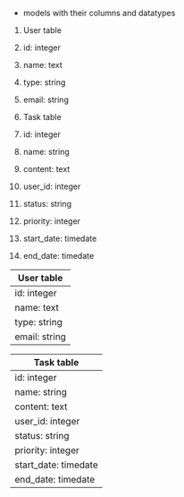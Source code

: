 * models with their columns and datatypes

1. User table

  1. id: integer
  2. name: text
  3. type: string
  4. email: string

2. Task table

  1. id: integer
  2. name: string
  3. content: text
  4. user_id: integer
  5. status: string
  6. priority: integer
  7. start_date: timedate
  8. end_date: timedate

|  User table   | 
| ------------- |
|  id: integer  | 
| name: text    |
| type: string  | 
| email: string | 



| Task table           | 
| -------------------- |
| id: integer          | 
| name: string         |
| content: text        | 
| user_id: integer     | 
| status: string       | 
| priority: integer    |
| start_date: timedate | 
| end_date: timedate   | 
